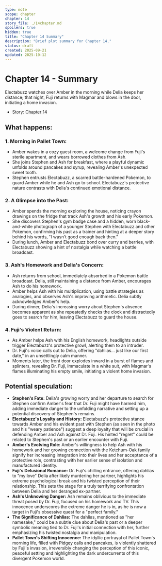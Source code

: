 ```yaml
---
type: note
scope: chapter
chapter: 14
story_file: ./14chapter.md
spoilers: true
hidden: true
title: "Chapter 14 Summary"
description: "Brief plot summary for Chapter 14."
status: draft
created: 2025-09-21
updated: 2025-10-12
---
```


# Chapter 14 - Summary

Electabuzz watches over Amber in the morning while Delia keeps her distance; that night, Fuji returns with Magmar and blows in the door, initiating a home invasion.

- Story: [Chapter 14](./14chapter.md)

## What happens:
### 1. Morning in Pallet Town:
*   Amber wakes in a cozy guest room, a welcome change from Fuji's sterile apartment, and wears borrowed clothes from Ash.
*   She joins Stephen and Ash for breakfast, where a playful dynamic unfolds around pancakes and syrup, revealing Amber's unexpected sweet tooth.
*   Stephen entrusts Electabuzz, a scarred battle-hardened Pokemon, to guard Amber while he and Ash go to school. Electabuzz's protective nature contrasts with Delia's continued emotional distance.

### 2. A Glimpse into the Past:
*   Amber spends the morning exploring the house, noticing crayon drawings on the fridge that track Ash's growth and his early Pokemon.
*   She discovers Stephen's gym badge case and a hidden, worn black-and-white photograph of a younger Stephen with Electabuzz and other Pokemon, confirming his past as a trainer and hinting at a deeper story behind his words, "I wasn't good enough back then."
*   During lunch, Amber and Electabuzz bond over curry and berries, with Electabuzz showing a hint of nostalgia while watching a battle broadcast.

### 3. Ash's Homework and Delia's Concern:
*   Ash returns from school, immediately absorbed in a Pokemon battle broadcast. Delia, still maintaining a distance from Amber, encourages Ash to do his homework.
*   Amber helps Ash with his multiplication, using battle strategies as analogies, and observes Ash's improving arithmetic. Delia subtly acknowledges Amber's help.
*   During dinner, Delia's increasing worry about Stephen's absence becomes apparent as she repeatedly checks the clock and distractedly goes to search for him, leaving Electabuzz to guard the house.

### 4. Fuji's Violent Return:
*   As Amber helps Ash with his English homework, headlights outside trigger Electabuzz's protective growl, alerting them to an intruder.
*   Dr. Fuji's voice calls out to Delia, offering "dahlias... just like our first date," in an unsettlingly calm manner.
*   Moments later, the front door explodes inward in a burst of flames and splinters, revealing Dr. Fuji, immaculate in a white suit, with Magmar's flames illuminating his empty smile, initiating a violent home invasion.

## Potential speculation:
*   **Stephen's Fate:** Delia's growing worry and her departure to search for Stephen confirm Amber's fear that Dr. Fuji might have harmed him, adding immediate danger to the unfolding narrative and setting up a potential discovery of Stephen's remains.
*   **Electabuzz's Loyalty and History:** Electabuzz's protective stance towards Amber and his evident past with Stephen (as seen in the photo and his "weary patience") suggest a deep loyalty that will be crucial in defending Amber and Ash against Dr. Fuji. His hinted "regret" could be related to Stephen's past or an earlier encounter with Fuji.
*   **Amber's Evolving Role:** Amber's willingness to help Ash with his homework and her growing connection with the Ketchum-Oak family signify her increasing integration into their lives and her acceptance of a protective role, contrasting with her earlier sense of isolation and manufactured identity.
*   **Fuji's Delusional Romance:** Dr. Fuji's chilling entrance, offering dahlias to "my love" Delia after likely murdering her partner, highlights his extreme psychological break and his twisted perception of their relationship. This sets the stage for a truly terrifying confrontation between Delia and her deranged ex-partner.
*   **Ash's Unknowing Danger:** Ash remains oblivious to the immediate threat posed by Dr. Fuji, focused on his homework and TV. This innocence underscores the extreme danger he is in, as he is now a target in Fuji's obsessive quest for a "perfect family."
*   **The Significance of Dahlias:** The dahlias, mentioned as "her namesake," could be a subtle clue about Delia's past or a deeper symbolic meaning tied to Dr. Fuji's initial connection with her, further emphasizing his twisted nostalgia and manipulation.
*   **Pallet Town's Shifting Innocence:** The idyllic portrayal of Pallet Town's morning life, filled with Pidgey calls and pancakes, is violently shattered by Fuji's invasion, irreversibly changing the perception of this iconic, peaceful setting and highlighting the dark undercurrents of this divergent Pokemon world.


